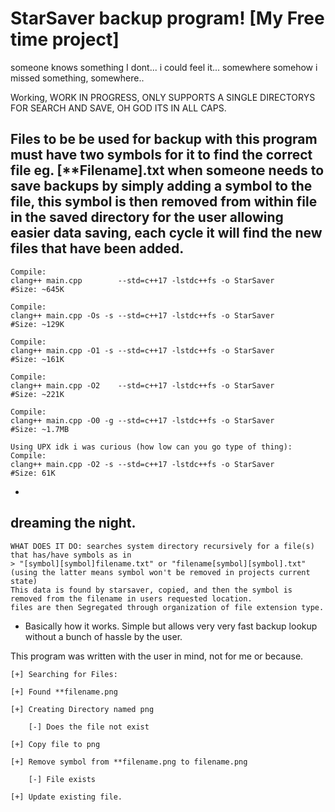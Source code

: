 # StarSaver backup program! [My Free time project]
someone knows something I dont... i could feel it... somewhere somehow i missed something, somewhere.. 

Working, WORK IN PROGRESS, ONLY SUPPORTS A SINGLE DIRECTORYS FOR SEARCH AND SAVE, OH GOD ITS IN ALL CAPS. 

Files to be be used for backup with this program must have two symbols for it to find the correct file eg. [**Filename].txt
when someone needs to save backups by simply adding a symbol to the file, this symbol is then removed from within file in the saved directory
for the user allowing easier data saving, each cycle it will find the new files that have been added. 
-
    Compile:
    clang++ main.cpp        --std=c++17 -lstdc++fs -o StarSaver                   #Size: ~645K
    
    Compile:
    clang++ main.cpp -Os -s --std=c++17 -lstdc++fs -o StarSaver                   #Size: ~129K
    
    Compile:
    clang++ main.cpp -O1 -s --std=c++17 -lstdc++fs -o StarSaver                   #Size: ~161K
    
    Compile: 
    clang++ main.cpp -O2    --std=c++17 -lstdc++fs -o StarSaver                   #Size: ~221K
    
    Compile:
    clang++ main.cpp -O0 -g --std=c++17 -lstdc++fs -o StarSaver                   #Size: ~1.7MB
    
    Using UPX idk i was curious (how low can you go type of thing):
    Compile:
    clang++ main.cpp -O2 -s --std=c++17 -lstdc++fs -o StarSaver                   #Size: 61K

-
dreaming the night. 
- 
    WHAT DOES IT DO: searches system directory recursively for a file(s) that has/have symbols as in
    > "[symbol][symbol]filename.txt" or "filename[symbol][symbol].txt" 
    (using the latter means symbol won't be removed in projects current state)
    This data is found by starsaver, copied, and then the symbol is removed from the filename in users requested location. 
    files are then Segregated through organization of file extension type. 
 -   
     Basically how it works. Simple but allows very very fast backup lookup without a bunch of hassle by the user. 
     
This program was written with the user in mind, not for me or because.

    [+] Searching for Files:
    
    [+] Found **filename.png
    
    [+] Creating Directory named png
    
        [-] Does the file not exist
    
    [+] Copy file to png
    
    [+] Remove symbol from **filename.png to filename.png 
    
        [-] File exists
    
    [+] Update existing file.
